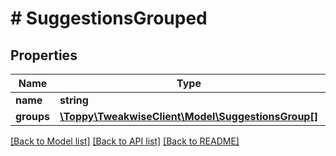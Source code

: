 # # SuggestionsGrouped

## Properties

Name | Type | Description | Notes
------------ | ------------- | ------------- | -------------
**name** | **string** | Group title | [optional]
**groups** | [**\Toppy\TweakwiseClient\Model\SuggestionsGroup[]**](SuggestionsGroup.md) |  | [optional]

[[Back to Model list]](../../README.md#models) [[Back to API list]](../../README.md#endpoints) [[Back to README]](../../README.md)
